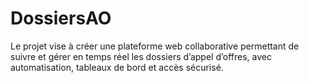 # DossiersAO
Le projet vise à créer une plateforme web collaborative permettant de suivre et gérer en temps réel les dossiers d’appel d’offres, avec automatisation, tableaux de bord et accès sécurisé.
